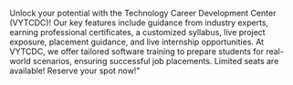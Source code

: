 Unlock your potential with the Technology Career Development Center (VYTCDC)! Our key features include guidance from industry experts, earning professional certificates, a customized syllabus, live project exposure, placement guidance, and live internship opportunities. At VYTCDC, we offer tailored software training to prepare students for real-world scenarios, ensuring successful job placements. Limited seats are available! Reserve your spot now!"
